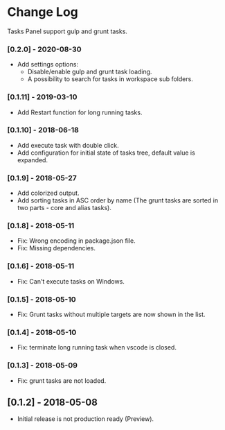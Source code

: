 # Change Log
Tasks Panel support gulp and grunt tasks.

### [0.2.0] - 2020-08-30

- Add settings options:
    - Disable/enable gulp and grunt task loading.
    - A possibility to search for tasks in workspace sub folders.

### [0.1.11] - 2019-03-10

- Add Restart function for long running tasks.

### [0.1.10] - 2018-06-18

- Add execute task with double click.
- Add configuration for initial state of tasks tree, default value is expanded.

### [0.1.9] - 2018-05-27

- Add colorized output.
- Add sorting tasks in ASC order by name (The grunt tasks are sorted in two parts - core and alias tasks).

### [0.1.8] - 2018-05-11

- Fix: Wrong encoding in package.json file.
- Fix: Missing dependencies.

### [0.1.6] - 2018-05-11

- Fix: Can't execute tasks on Windows.

### [0.1.5] - 2018-05-10

- Fix: Grunt tasks without multiple targets are now shown in the list.

### [0.1.4] - 2018-05-10

- Fix: terminate long running task when vscode is closed.

### [0.1.3] - 2018-05-09

- Fix: grunt tasks are not loaded.

## [0.1.2] - 2018-05-08
- Initial release is not production ready (Preview).